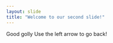 ```yaml
---
layout: slide
title: "Welcome to our second slide!"
---
```

Good golly 
Use the left arrow to go back!
